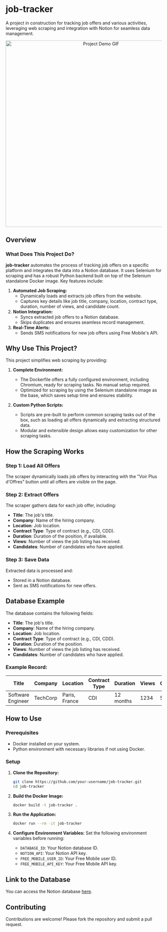 # job-tracker

A project in construction for tracking job offers and various activities, leveraging web scraping and integration with Notion for seamless data management.

<p align="center">
  <img src="./demo.gif" alt="Project Demo GIF" width="600">
</p>

## Overview

### What Does This Project Do?

**job-tracker** automates the process of tracking job offers on a specific platform and integrates the data into a Notion database. It uses Selenium for scraping and has a robust Python backend built on top of the Selenium standalone Docker image. Key features include:

1. **Automated Job Scraping:**
   - Dynamically loads and extracts job offers from the website.
   - Captures key details like job title, company, location, contract type, duration, number of views, and candidate count.
2. **Notion Integration:**
   - Syncs extracted job offers to a Notion database.
   - Skips duplicates and ensures seamless record management.
3. **Real-Time Alerts:**
   - Sends SMS notifications for new job offers using Free Mobile's API.


## Why Use This Project?

This project simplifies web scraping by providing:

1. **Complete Environment:**
   - The Dockerfile offers a fully configured environment, including Chromium, ready for scraping tasks. No manual setup required.
   - Optimized for scraping by using the Selenium standalone image as the base, which saves setup time and ensures stability.

2. **Custom Python Scripts:**
   - Scripts are pre-built to perform common scraping tasks out of the box, such as loading all offers dynamically and extracting structured data.
   - Modular and extensible design allows easy customization for other scraping tasks.


## How the Scraping Works

### Step 1: Load All Offers
The scraper dynamically loads job offers by interacting with the "Voir Plus d'Offres" button until all offers are visible on the page.

### Step 2: Extract Offers
The scraper gathers data for each job offer, including:
- **Title**: The job's title.
- **Company**: Name of the hiring company.
- **Location**: Job location.
- **Contract Type**: Type of contract (e.g., CDI, CDD).
- **Duration**: Duration of the position, if available.
- **Views**: Number of views the job listing has received.
- **Candidates**: Number of candidates who have applied.

### Step 3: Save Data
Extracted data is processed and:
- Stored in a Notion database.
- Sent as SMS notifications for new offers.



## Database Example
The database contains the following fields:
- **Title**: The job's title.
- **Company**: Name of the hiring company.
- **Location**: Job location.
- **Contract Type**: Type of contract (e.g., CDI, CDD).
- **Duration**: Duration of the position.
- **Views**: Number of views the job listing has received.
- **Candidates**: Number of candidates who have applied.

### Example Record:
| Title              | Company       | Location     | Contract Type | Duration  | Views | Candidates |
|--------------------|---------------|--------------|---------------|-----------|-------|------------|
| Software Engineer | TechCorp      | Paris, France| CDI           | 12 months | 1234  | 56         |


## How to Use

### Prerequisites
- Docker installed on your system.
- Python environment with necessary libraries if not using Docker.

### Setup

1. **Clone the Repository:**
   ```bash
   git clone https://github.com/your-username/job-tracker.git
   cd job-tracker
   ```

2. **Build the Docker Image:**
   ```bash
   docker build -t job-tracker .
   ```

3. **Run the Application:**
   ```bash
   docker run --rm -it job-tracker
   ```

4. **Configure Environment Variables:**
   Set the following environment variables before running:
   - `DATABASE_ID`: Your Notion database ID.
   - `NOTION_API`: Your Notion API key.
   - `FREE_MOBILE_USER_ID`: Your Free Mobile user ID.
   - `FREE_MOBILE_API_KEY`: Your Free Mobile API key.



## Link to the Database
You can access the Notion database [here](https://kemar.notion.site/16919fda9f9d8098b983e48bbb2b6feb?v=107c3db306694b03b3f844efffeb6947&pvs=4).



## Contributing
Contributions are welcome! Please fork the repository and submit a pull request.
